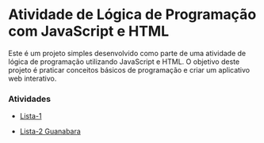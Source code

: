 # Atividade de Lógica de Programação com JavaScript e HTML

Este é um projeto simples desenvolvido como parte de uma atividade de lógica de programação utilizando JavaScript e HTML. O objetivo deste projeto é praticar conceitos básicos de programação e criar um aplicativo web interativo.


### **Atividades**
- [Lista-1](./Atividade%20%20lista1/)

- [Lista-2 Guanabara](./Atividade%20lista-2-Guanabara/)


